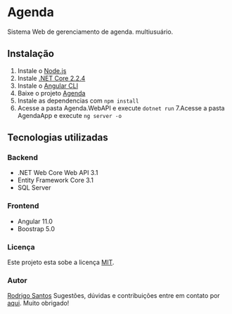 # **Agenda**

Sistema Web de gerenciamento de agenda. multiusuário.
## Instalação
1. Instale o [ Node.js](https://nodejs.org/)
2. Instale [.NET Core 2.2.4](https://dotnet.microsoft.com/download/)
3. Instale o [Angular CLI](https://cli.angular.io/)
4. Baixe o projeto [Agenda](https://github.com/rdgasantos/Agebda)
5. Instale as dependencias com `npm install`
6. Acesse a pasta Agenda.WebAPI e execute `dotnet run`
7.Acesse a pasta AgendaApp e execute `ng server -o`
## Tecnologias utilizadas
### Backend
- .NET Web Core Web API 3.1
- Entity Framework Core 3.1
- SQL Server
### Frontend
- Angular 11.0
- Boostrap 5.0
### Licença
Este projeto esta sobe a licença [MIT](./LICENSE).
### Autor

[Rodrigo Santos](https://github.com/rdgasantos/)
Sugestões, dúvidas e contribuições entre em contato por [aqui](https://www.linkedin.com/in/rdgasantos/).
Muito obrigado!

